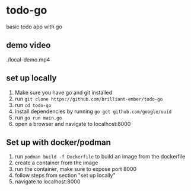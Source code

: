 # todo-go
basic todo app with go

## demo video
./local-demo.mp4
## set up locally
1. Make sure you have go and git installed
2. run `git clone https://github.com/brilliant-ember/todo-go`
3. run `cd todo-go`
4. install dependencies by running `go get github.com/google/uuid`
5. run `go run main.go`
6. open a browser and navigate to localhost:8000

## Set up with docker/podman
1. run `podman build -f Dockerfile` to build an image from the dockerfile
2. create a container from the image
3. run the container, make sure to expose port 8000
4. follow steps from section "set up locally"
5. navigate to localhost:8000
